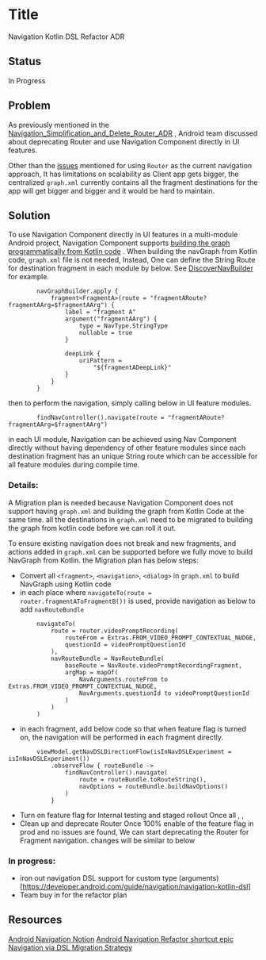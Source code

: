 # Title

Navigation Kotlin DSL Refactor ADR

## Status

In Progress

## Problem

As previously mentioned in
the [Navigation_Simplification_and_Delete_Router_ADR](https://github.com/Hinge/android/blob/main/docs/Architecture_Decision_Records/Navigation_Simplification_and_Delete_Router_ADR.md)
,
Android team discussed about deprecating Router and use Navigation Component directly in UI features.

Other than
the [issues](https://github.com/Hinge/android/blob/main/docs/Architecture_Decision_Records/Navigation_Simplification_and_Delete_Router_ADR.md#problem)
mentioned for using `Router` as the current navigation approach, It has limitations on scalability as Client app gets
bigger, the centralized `graph.xml` currently contains all the fragment destinations for the app will get bigger and
bigger and it would be hard to maintain.

## Solution

To use Navigation Component directly in UI features in a multi-module Android project, Navigation Component
supports [building the graph programmatically from Kotlin code](https://developer.android.com/guide/navigation/navigation-kotlin-dsl)
. When building the navGraph from Kotlin code, `graph.xml` file is not needed, Instead, One can define the String Route
for destination fragment in each module by below.
See [DiscoverNavBuilder](https://github.com/Hinge/android/blob/5493c87c4868b1a388058fa0d010c47691f3e995/features/home/discover/src/main/java/co/hinge/discover/nav/DiscoverNavBuilder.kt)
for example.

```
        navGraphBuilder.apply {
            fragment<FragmentA>(route = "fragmentARoute?fragmentAArg=$fragmentAArg") {
                label = "fragment A"
                argument("fragmentAArg") {
                    type = NavType.StringType
                    nullable = true
                }

                deepLink {
                    uriPattern =
                        "${fragmentADeepLink}"
                }
            }
        }
```

then to perform the navigation, simply calling below in UI feature modules.

```
        findNavController().navigate(route = "fragmentARoute?fragmentAArg=$fragmentAArg")
```

in each UI module, Navigation can be achieved using Nav Component directly without having dependency of
other feature modules since each destination fragment has an unique String route which can be accessible
for all feature modules during compile time.

### Details:

A Migration plan is needed because Navigation Component does not support having `graph.xml` and building the graph from
Kotlin
Code at the same time. all the destinations in `graph.xml` need to be migrated to building the graph from kotlin code
before we can roll it out.

To ensure existing navigation does not break and new fragments, and actions added in `graph.xml` can be supported before
we fully move to build NavGraph from Kotlin. the Migration plan has below steps:

* Convert all `<fragment>`, `<navigation>`, `<dialog>` in `graph.xml` to build NavGraph using Kotlin code
* in each place where `navigateTo(route = router.fragmentAToFragmentB())` is used, provide navigation as below to
  add `navRouteBundle`

```
        navigateTo(
            route = router.videoPromptRecording(
                routeFrom = Extras.FROM_VIDEO_PROMPT_CONTEXTUAL_NUDGE,
                questionId = videoPromptQuestionId
            ),
            navRouteBundle = NavRouteBundle(
                baseRoute = NavRoute.videoPromptRecordingFragment,
                argMap = mapOf(
                    NavArguments.routeFrom to Extras.FROM_VIDEO_PROMPT_CONTEXTUAL_NUDGE,
                    NavArguments.questionId to videoPromptQuestionId
                )
            )
        )
```

* in each fragment, add below code so that when feature flag is turned on, the navigation will be performed in each
  fragment
  directly.

```
        viewModel.getNavDSLDirectionFlow(isInNavDSLExperiment = isInNavDSLExperiment())
            .observeFlow { routeBundle ->
                findNavController().navigate(
                    route = routeBundle.toRouteString(),
                    navOptions = routeBundle.buildNavOptions()
                )
            }

```

* Turn on feature flag for Internal testing and staged rollout
  Once all <fragment>, <navigation>, <dialog> in graph.xml are provided with Route, and all places of fragment
  navigation are provided with navRouteBundle, feature flag can be enabled in dev testing and stage rollout accordingly
* Clean up and deprecate Router
  Once 100% enable of the feature flag in prod and no issues are found, We can start deprecating the Router for Fragment
  navigation. changes will be similar to below

### In progress:
* iron out navigation DSL support for custom type (arguments)[https://developer.android.com/guide/navigation/navigation-kotlin-dsl]
* Team buy in for the refactor plan

## Resources
[Android Navigation Notion](https://www.notion.so/hinge/Android-Navigation-100-c7eb17ec2c18457ca1c2abfe47f17036)
[Android Navigation Refactor shortcut epic](https://app.shortcut.com/hingegroups/epic/94680/android-navigation-refactor?cf_workflow=500012091&ct_workflow=all&group_by=none)
[Navigation via DSL Migration Strategy](https://github.com/Hinge/android/pull/7714)
